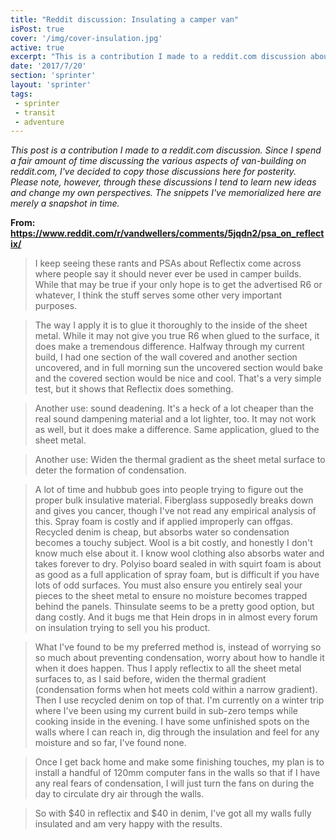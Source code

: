 ```yaml
---
title: "Reddit discussion: Insulating a camper van"
isPost: true
cover: '/img/cover-insulation.jpg'
active: true
excerpt: "This is a contribution I made to a reddit.com discussion about insulating a camper van"
date: '2017/7/20'
section: 'sprinter'
layout: 'sprinter'
tags:
 - sprinter
 - transit
 - adventure
---
```


*This post is a contribution I made to a reddit.com discussion. Since I spend a fair amount of time discussing the various aspects of van-building on reddit.com, I've decided to copy those discussions here for posterity. Please note, however, through these discussions I tend to learn new ideas and change my own perspectives. The snippets I've memorialized here are merely a snapshot in time.*

**From: https://www.reddit.com/r/vandwellers/comments/5jqdn2/psa_on_reflectix/**

> I keep seeing these rants and PSAs about Reflectix come across where people say it should never ever be used in camper builds. While that may be true if your only hope is to get the advertised R6 or whatever, I think the stuff serves some other very important purposes.

> The way I apply it is to glue it thoroughly to the inside of the sheet metal. While it may not give you true R6 when glued to the surface, it does make a tremendous difference. Halfway through my current build, I had one section of the wall covered and another section uncovered, and in full morning sun the uncovered section would bake and the covered section would be nice and cool. That's a very simple test, but it shows that Reflectix does something.

> Another use: sound deadening. It's a heck of a lot cheaper than the real sound dampening material and a lot lighter, too. It may not work as well, but it does make a difference. Same application, glued to the sheet metal.

> Another use: Widen the thermal gradient as the sheet metal surface to deter the formation of condensation.

> A lot of time and hubbub goes into people trying to figure out the proper bulk insulative material. Fiberglass supposedly breaks down and gives you cancer, though I've not read any empirical analysis of this. Spray foam is costly and if applied improperly can offgas. Recycled denim is cheap, but absorbs water so condensation becomes a touchy subject. Wool is a bit costly, and honestly I don't know much else about it. I know wool clothing also absorbs water and takes forever to dry. Polyiso board sealed in with squirt foam is about as good as a full application of spray foam, but is difficult if you have lots of odd surfaces. You must also ensure you entirely seal your pieces to the sheet metal to ensure no moisture becomes trapped behind the panels. Thinsulate seems to be a pretty good option, but dang costly. And it bugs me that Hein drops in in almost every forum on insulation trying to sell you his product.

> What I've found to be my preferred method is, instead of worrying so so much about preventing condensation, worry about how to handle it when it does happen. Thus I apply reflectix to all the sheet metal surfaces to, as I said before, widen the thermal gradient (condensation forms when hot meets cold within a narrow gradient). Then I use recycled denim on top of that. I'm currently on a winter trip where I've been using my current build in sub-zero temps while cooking inside in the evening. I have some unfinished spots on the walls where I can reach in, dig through the insulation and feel for any moisture and so far, I've found none.

> Once I get back home and make some finishing touches, my plan is to install a handful of 120mm computer fans in the walls so that if I have any real fears of condensation, I will just turn the fans on during the day to circulate dry air through the walls.

> So with $40 in reflectix and $40 in denim, I've got all my walls fully insulated and am very happy with the results.
